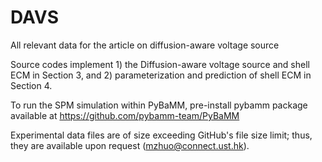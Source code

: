 # DAVS
All relevant data for the article on diffusion-aware voltage source

Source codes implement 1) the Diffusion-aware voltage source and shell ECM in Section 3, and 2) parameterization and prediction of shell ECM in Section 4.

To run the SPM simulation within PyBaMM, pre-install pybamm package available at https://github.com/pybamm-team/PyBaMM

Experimental data files are of size exceeding GitHub's file size limit; thus, they are available upon request (mzhuo@connect.ust.hk). 
